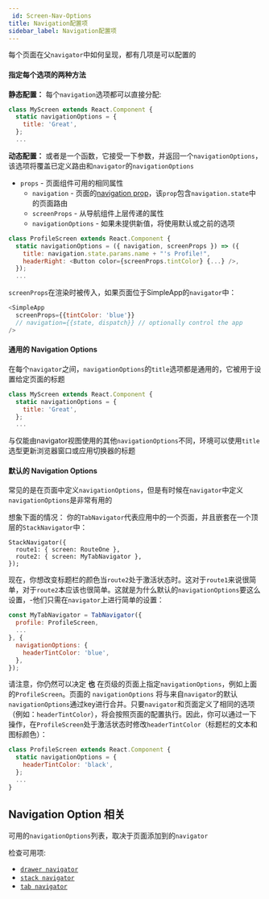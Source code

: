 ```yaml
---
 id: Screen-Nav-Options
title: Navigation配置项
sidebar_label: Navigation配置项
---
```


<!-- # Screen Navigation Options -->

每个页面在父`navigator`中如何呈现，都有几项是可以配置的

#### 指定每个选项的两种方法

**静态配置：**
每个`navigation`选项都可以直接分配:

```js
class MyScreen extends React.Component {
  static navigationOptions = {
    title: 'Great',
  };
  ...
```

**动态配置：**
或者是一个函数，它接受一下参数，并返回一个`navigationOptions`，该选项将覆盖已定义路由和`navigator`的`navigationOptions`

- `props` - 页面组件可用的相同属性
  - `navigation` - 页面的[navigation prop](/docs/navigators/navigation-prop)，该`prop`包含`navigation.state`中的页面路由
  - `screenProps` - 从导航组件上层传递的属性
  - `navigationOptions` - 如果未提供新值，将使用默认或之前的选项

```js
class ProfileScreen extends React.Component {
  static navigationOptions = ({ navigation, screenProps }) => ({
    title: navigation.state.params.name + "'s Profile!",
    headerRight: <Button color={screenProps.tintColor} {...} />,
  });
  ...
```

`screenProps`在渲染时被传入，如果页面位于SimpleApp的`navigator`中：

```js
<SimpleApp
  screenProps={{tintColor: 'blue'}}
  // navigation={{state, dispatch}} // optionally control the app
/>
```

#### 通用的 Navigation Options
在每个`navigator`之间，`navigationOptions`的`title`选项都是通用的，它被用于设置给定页面的标题

```js
class MyScreen extends React.Component {
  static navigationOptions = {
    title: 'Great',
  };
  ...
```

与仅能由navigator视图使用的其他`navigationOptions`不同，环境可以使用`title`选型更新浏览器窗口或应用切换器的标题

#### 默认的 Navigation Options
常见的是在页面中定义`navigationOptions`，但是有时候在`navigator`中定义`navigationOptions`是非常有用的

想象下面的情况：
你的`TabNavigator`代表应用中的一个页面，并且嵌套在一个顶层的`StackNavigator`中：

```
StackNavigator({
  route1: { screen: RouteOne },
  route2: { screen: MyTabNavigator },
});
```

现在，你想改变标题栏的颜色当`route2`处于激活状态时。这对于`route1`来说很简单，对于`route2`本应该也很简单。这就是为什么默认的`navigationOptions`要这么设置，-他们只需在`navigator`上进行简单的设置：

```js
const MyTabNavigator = TabNavigator({
  profile: ProfileScreen,
  ...
}, {
  navigationOptions: {
    headerTintColor: 'blue',
  },
});
```

请注意，你仍然可以决定 **也** 在页级的页面上指定`navigationOptions`，例如上面的`ProfileScreen`。页面的 `navigationOptions` 将与来自`navigator`的默认`navigationOptions`通过key进行合并。只要`navigator`和页面定义了相同的选项（例如：`headerTintColor`），将会按照页面的配置执行。因此，你可以通过一下操作，在`ProfileScreen`处于激活状态时修改`headerTintColor`（标题栏的文本和图标颜色）：

```js
class ProfileScreen extends React.Component {
  static navigationOptions = {
    headerTintColor: 'black',
  };
  ...
}
```

## Navigation Option 相关
可用的`navigationOptions`列表，取决于页面添加到的`navigator`

检查可用项:

- [`drawer navigator`](/docs/DrawerNavigator#Screen-Navigation-Options)
- [`stack navigator`](/docs/StackNavigator#Screen-Navigation-Options)
- [`tab navigator`](/docs/TabNavigator#Screen-Navigation-Options)
